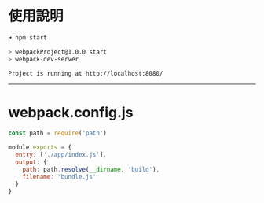 # 使用說明
```bash
➜ npm start

> webpackProject@1.0.0 start
> webpack-dev-server

Project is running at http://localhost:8080/
```
***
# webpack.config.js
``` js 
const path = require('path')

module.exports = {
  entry: ['./app/index.js'],
  output: {
    path: path.resolve(__dirname, 'build'),
    filename: 'bundle.js'
  }
}
```

